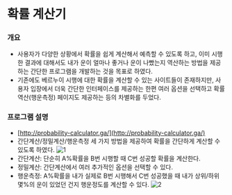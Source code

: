 # 확률 계산기

### 개요
- 사용자가 다양한 상황에서 확률을 쉽게 계산해서 예측할 수 있도록 하고, 이미 시행한 결과에 대해서도 내가 운이 얼마나 좋거나 운이 나빴는지 역산하는 방법을 제공하는 간단한 프로그램을 개발하는 것을 목표로 하였다.
- 기존에도 베르누이 시행에 대한 확률을 계산할 수 있는 사이트들이 존재하지만, 사용자 입장에서 더욱 간단한 인터페이스를 제공하는 한편 여러 옵션을 선택하고 확률역산(행운측정) 페이지도 제공하는 등의 차별화를 두었다.

### 프로그램 설명
- [http://probability-calculator.ga/](http://probability-calculator.ga/)
- 간단계산/정밀계산/행운측정 세 가지 방법을 제공하여 확률을 간단하게 계산할 수 있도록 하였다.
![1](https://user-images.githubusercontent.com/79515820/171686720-5515053c-a403-4bfb-97de-98027f79bb2c.png)
- 간단계산: 단순히 A%확률을 B번 시행할 때 C번 성공할 확률을 계산한다.
- 정밀계산: 간단계산에서 여러 추가적인 옵션을 선택할 수 있다.
- 행운측정: A%확률을 내가 실제로 B번 시행해서 C번 성공했을 때 내가 상위/하위 몇%의 운이 있었던 건지 행운정도를 계산할 수 있다.
![2](https://user-images.githubusercontent.com/79515820/171686715-a25714c1-9b5a-4f90-8b9d-916490c54f0a.png)